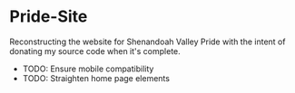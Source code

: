 # Pride-Site
Reconstructing the website for Shenandoah Valley Pride with the intent of donating my source code when it's complete.

- TODO: Ensure mobile compatibility
- TODO: Straighten home page elements